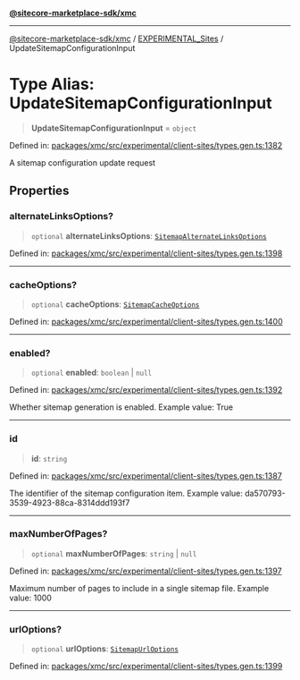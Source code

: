 [**@sitecore-marketplace-sdk/xmc**](../../../../README.md)

***

[@sitecore-marketplace-sdk/xmc](../../../../README.md) / [EXPERIMENTAL\_Sites](../README.md) / UpdateSitemapConfigurationInput

# Type Alias: UpdateSitemapConfigurationInput

> **UpdateSitemapConfigurationInput** = `object`

Defined in: [packages/xmc/src/experimental/client-sites/types.gen.ts:1382](https://github.com/Sitecore/marketplace-sdk/blob/main/packages/xmc/src/experimental/client-sites/types.gen.ts#L1382)

A sitemap configuration update request

## Properties

### alternateLinksOptions?

> `optional` **alternateLinksOptions**: [`SitemapAlternateLinksOptions`](SitemapAlternateLinksOptions.md)

Defined in: [packages/xmc/src/experimental/client-sites/types.gen.ts:1398](https://github.com/Sitecore/marketplace-sdk/blob/main/packages/xmc/src/experimental/client-sites/types.gen.ts#L1398)

***

### cacheOptions?

> `optional` **cacheOptions**: [`SitemapCacheOptions`](SitemapCacheOptions.md)

Defined in: [packages/xmc/src/experimental/client-sites/types.gen.ts:1400](https://github.com/Sitecore/marketplace-sdk/blob/main/packages/xmc/src/experimental/client-sites/types.gen.ts#L1400)

***

### enabled?

> `optional` **enabled**: `boolean` \| `null`

Defined in: [packages/xmc/src/experimental/client-sites/types.gen.ts:1392](https://github.com/Sitecore/marketplace-sdk/blob/main/packages/xmc/src/experimental/client-sites/types.gen.ts#L1392)

Whether sitemap generation is enabled.
Example value: True

***

### id

> **id**: `string`

Defined in: [packages/xmc/src/experimental/client-sites/types.gen.ts:1387](https://github.com/Sitecore/marketplace-sdk/blob/main/packages/xmc/src/experimental/client-sites/types.gen.ts#L1387)

The identifier of the sitemap configuration item.
Example value: da570793-3539-4923-88ca-8314ddd193f7

***

### maxNumberOfPages?

> `optional` **maxNumberOfPages**: `string` \| `null`

Defined in: [packages/xmc/src/experimental/client-sites/types.gen.ts:1397](https://github.com/Sitecore/marketplace-sdk/blob/main/packages/xmc/src/experimental/client-sites/types.gen.ts#L1397)

Maximum number of pages to include in a single sitemap file.
Example value: 1000

***

### urlOptions?

> `optional` **urlOptions**: [`SitemapUrlOptions`](SitemapUrlOptions.md)

Defined in: [packages/xmc/src/experimental/client-sites/types.gen.ts:1399](https://github.com/Sitecore/marketplace-sdk/blob/main/packages/xmc/src/experimental/client-sites/types.gen.ts#L1399)
